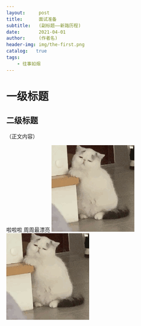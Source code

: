 ```yaml
---
layout:     post
title:      面试准备
subtitle:   (副标题——新路历程)
date:       2021-04-01
author:     (作者名)
header-img: img/the-first.png
catalog:   true
tags:
    - 往事如烟
---
```

# 一级标题
## 二级标题
（正文内容）


啦啦啦 周周最漂亮
![](img/the-cat.gif)
![avatar](img/the-cat.gif)
